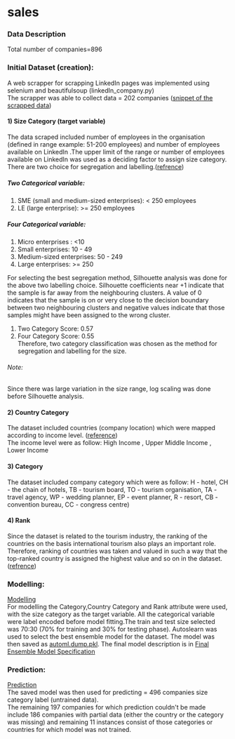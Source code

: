 # sales
### Data Description  
Total number of companies=896  
### Initial Dataset (creation):  
A web scrapper for scrapping LinkedIn pages was implemented using selenium and beautifulsoup (linkedIn_company.py)    
The scrapper was able to collect data = 202 companies ([snippet of the scrapped data](https://github.com/Pahulpreet86/sales/blob/master/example.png))      

#### 1) Size Category (target variable)
The data scraped included number of employees in the organisation (defined in range example: 51-200 employees) and number of employees available on LinkedIn .The upper limit of the range or number of employees available on LinkedIn was used as a deciding factor to assign size category.                                      
There are two choice for segregation and labelling.([refrence](http://ec.europa.eu/eurostat/statistics-explained/index.php/Glossary:Enterprise_size))                          

##### Two Categorical variable:                        
1) SME (small and medium-sized enterprises): < 250 employees           
2) LE (large enterprise): >= 250 employees           
##### Four Categorical variable:           
1) Micro enterprises : <10            
2) Small enterprises: 10 -  49           
3) Medium-sized enterprises: 50 - 249          
4) Large enterprises: >= 250               

For selecting the best segregation method, Silhouette analysis was done for the above two labelling choice. 
Silhouette coefficients near +1 indicate that the sample is far away from the neighbouring clusters. A value of 0 indicates that the sample is on or very close to the decision boundary between two neighbouring clusters and negative values indicate that those samples might have been assigned to the wrong cluster.                  
1) Two Category Score:  0.57                   
2) Four Category Score:  0.55                    
Therefore, two category classification was chosen as the method for segregation and labelling for the size.      

###### Note:
Since there was large variation in the size range, log scaling was done before Silhouette analysis.     

#### 2) Country Category
The dataset included countries (company location) which were mapped according to income level. ([reference](http://www.un.org/en/development/desa/policy/wesp/wesp_current/2014wesp_country_classification.pdf))    
The income level were as follow: High Income , Upper Middle Income , Lower Income

#### 3) Category
The dataset included company category which were as follow: H - hotel, CH - the chain of hotels, TB - tourism board, TO - tourism organisation, TA - travel agency, WP - wedding planner, EP - event planner, R - resort, CB -convention bureau, CC - congress centre)

#### 4) Rank 
Since the dataset is related to the tourism industry, the ranking of the countries on the basis international tourism also plays an important role. Therefore, ranking of countries was taken and valued in such a way that the top-ranked country is assigned the highest value and so on in the dataset.([refrence](https://www.indexmundi.com/facts/indicators/ST.INT.ARVL/rankings))


### Modelling: 
[Modelling](https://github.com/Pahulpreet86/sales/blob/master/Modelling.ipynb)   
For modelling the Category,Country Category and Rank attribute were used, with the size category as the target variable. All the categorical variable were label encoded before model fitting.The train and test size selected was 70:30 (70% for training and 30% for testing phase).
Autoslearn was used to select the best ensemble model for the dataset. The model was then saved as [automl.dump.pkl](https://github.com/Pahulpreet86/sales/blob/master/automl.dump.pkl).
The final model description is in [Final Ensemble Model Specification](https://github.com/Pahulpreet86/sales/blob/master/Final%20Ensemble%20Model%20Specification.pdf)

### Prediction: 
[Prediction](https://github.com/Pahulpreet86/sales/blob/master/Prediction.ipynb)   
The saved model was then used for predicting = 496 companies size category label (untrained data).   
The remaining 197 companies for which prediction couldn't be made include 186 companies with partial data (either the country or the category was missing) and remaining 11 instances consist of those categories or countries for which model was not trained.

